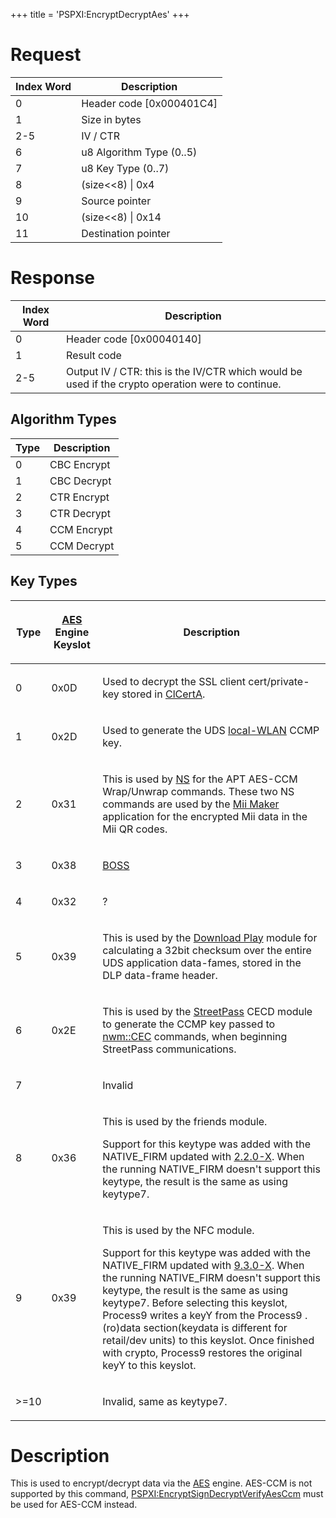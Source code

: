 +++
title = 'PSPXI:EncryptDecryptAes'
+++

# Request

| Index Word | Description                |
|------------|----------------------------|
| 0          | Header code \[0x000401C4\] |
| 1          | Size in bytes              |
| 2-5        | IV / CTR                   |
| 6          | u8 Algorithm Type (0..5)   |
| 7          | u8 Key Type (0..7)         |
| 8          | (size\<\<8) \| 0x4         |
| 9          | Source pointer             |
| 10         | (size\<\<8) \| 0x14        |
| 11         | Destination pointer        |

# Response

| Index Word | Description                                                                                       |
|------------|---------------------------------------------------------------------------------------------------|
| 0          | Header code \[0x00040140\]                                                                        |
| 1          | Result code                                                                                       |
| 2-5        | Output IV / CTR: this is the IV/CTR which would be used if the crypto operation were to continue. |

## Algorithm Types

| Type | Description |
|------|-------------|
| 0    | CBC Encrypt |
| 1    | CBC Decrypt |
| 2    | CTR Encrypt |
| 3    | CTR Decrypt |
| 4    | CCM Encrypt |
| 5    | CCM Decrypt |

## Key Types

<table>
<thead>
<tr class="header">
<th><p>Type</p></th>
<th><p><a href="../AES" title="wikilink">AES</a> Engine Keyslot</p></th>
<th><p>Description</p></th>
</tr>
</thead>
<tbody>
<tr class="odd">
<td><p>0</p></td>
<td><p>0x0D</p></td>
<td><p>Used to decrypt the SSL client cert/private-key stored in <a
href="../ClCertA" title="wikilink">ClCertA</a>.</p></td>
</tr>
<tr class="even">
<td><p>1</p></td>
<td><p>0x2D</p></td>
<td><p>Used to generate the UDS <a href="../NWM_Services"
title="wikilink">local-WLAN</a> CCMP key.</p></td>
</tr>
<tr class="odd">
<td><p>2</p></td>
<td><p>0x31</p></td>
<td><p>This is used by <a href="../NS" title="wikilink">NS</a> for the APT
AES-CCM Wrap/Unwrap commands. These two NS commands are used by the <a
href="../Mii_Maker" title="wikilink">Mii Maker</a> application for the
encrypted Mii data in the Mii QR codes.</p></td>
</tr>
<tr class="even">
<td><p>3</p></td>
<td><p>0x38</p></td>
<td><p><a href="../SpotPass" title="wikilink">BOSS</a></p></td>
</tr>
<tr class="odd">
<td><p>4</p></td>
<td><p>0x32</p></td>
<td><p>?</p></td>
</tr>
<tr class="even">
<td><p>5</p></td>
<td><p>0x39</p></td>
<td><p>This is used by the <a href="../Download_Play"
title="wikilink">Download Play</a> module for calculating a 32bit
checksum over the entire UDS application data-fames, stored in the DLP
data-frame header.</p></td>
</tr>
<tr class="odd">
<td><p>6</p></td>
<td><p>0x2E</p></td>
<td><p>This is used by the <a href="../StreetPass"
title="wikilink">StreetPass</a> CECD module to generate the CCMP key
passed to <a href="../NWM_Services" title="wikilink">nwm::CEC</a> commands,
when beginning StreetPass communications.</p></td>
</tr>
<tr class="even">
<td><p>7</p></td>
<td></td>
<td><p>Invalid</p></td>
</tr>
<tr class="odd">
<td><p>8</p></td>
<td><p>0x36</p></td>
<td><p>This is used by the friends module.</p>
<p>Support for this keytype was added with the NATIVE_FIRM updated with
<a href="../2.2.0-X" title="wikilink">2.2.0-X</a>. When the running
NATIVE_FIRM doesn't support this keytype, the result is the same as
using keytype7.</p></td>
</tr>
<tr class="even">
<td><p>9</p></td>
<td><p>0x39</p></td>
<td><p>This is used by the NFC module.</p>
<p>Support for this keytype was added with the NATIVE_FIRM updated with
<a href="../9.3.0-21" title="wikilink">9.3.0-X</a>. When the running
NATIVE_FIRM doesn't support this keytype, the result is the same as
using keytype7. Before selecting this keyslot, Process9 writes a keyY
from the Process9 .(ro)data section(keydata is different for retail/dev
units) to this keyslot. Once finished with crypto, Process9 restores the
original keyY to this keyslot.</p></td>
</tr>
<tr class="odd">
<td><p>&gt;=10</p></td>
<td></td>
<td><p>Invalid, same as keytype7.</p></td>
</tr>
</tbody>
</table>

# Description

This is used to encrypt/decrypt data via the [AES](AES "wikilink")
engine. AES-CCM is not supported by this command,
[PSPXI:EncryptSignDecryptVerifyAesCcm](PSPXI:EncryptSignDecryptVerifyAesCcm "wikilink")
must be used for AES-CCM instead.
